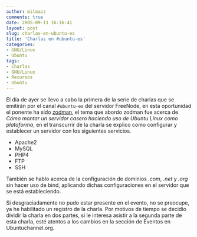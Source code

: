 ```yaml
---
author: milmazz
comments: true
date: 2005-09-11 16:16:41
layout: post
slug: charlas-en-ubuntu-es
title: 'Charlas en #ubuntu-es'
categories:
- GNU/Linux
- Ubuntu
tags:
- Charlas
- GNU/Linux
- Recursos
- Ubuntu
---
```


El día de ayer se llevo a cabo la primera de la serie de charlas que se
emitirán por el canal `#ubuntu-es` del servidor FreeNode, en esta oportunidad
el ponente ha sido [zodman](http://www.zod.com.mx/), el tema que abordo zodman
fue acerca de _Cómo montar un servidor casero haciendo uso de Ubuntu Linux como
plataforma_, en el transcurrir de la charla se explico como configurar y
establecer un servidor con los siguientes servicios.

* Apache2
* MySQL
* PHP4
* FTP
* SSH

También se hablo acerca de la configuración de dominios _.com_, _.net_ y _.org_
sin hacer uso de bind, aplicando dichas configuraciones en el servidor que se
está estableciendo.

Si desgraciadamente no pudo estar presente en el evento, no se preocupe, ya he
habilitado un registro de la charla. Por motivos de tiempo se decidio dividir
la charla en dos partes, si le interesa asistir a la segunda parte de esta
charla, esté atentos a los cambios en la sección de Eventos en
Ubuntuchannel.org.
